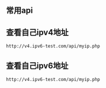 ## 常用api

## 查看自己ipv4地址

```
http://v4.ipv6-test.com/api/myip.php
```
## 查看自己ipv6地址
```
http://v4.ipv6-test.com/api/myip.php
```
